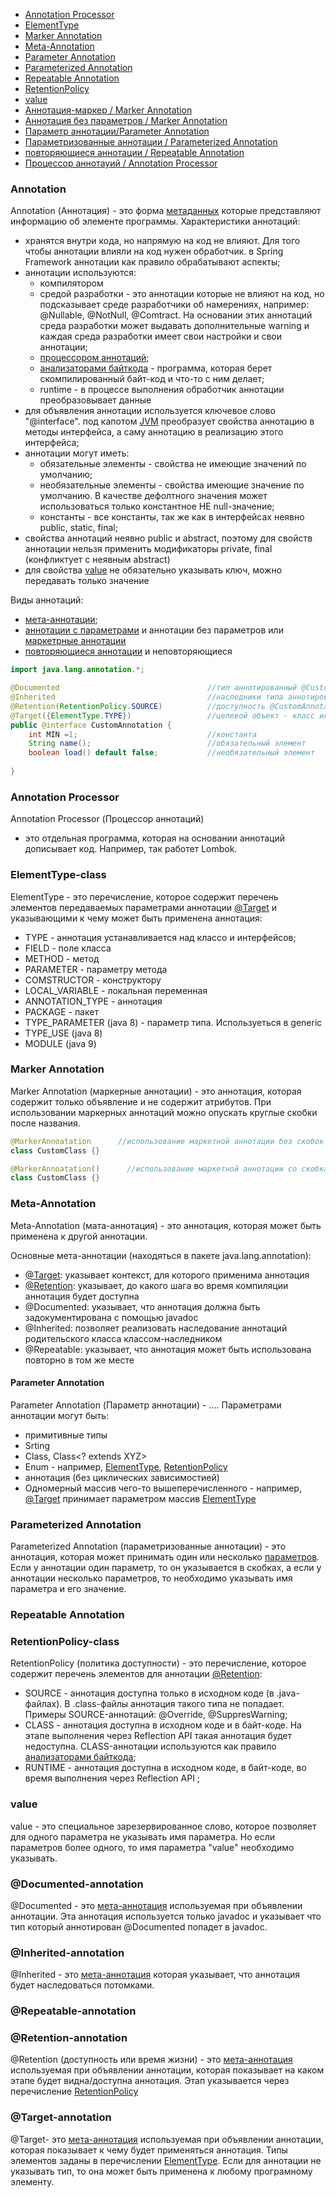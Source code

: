 
* [Annotation Processor](#annotation-processor)
* [ElementType](#elementtype-class)
* [Marker Annotation](#marker-annotation)
* [Meta-Annotation](#meta-annotation)
* [Parameter Annotation](#parameter-annotation)
* [Parameterized Annotation](#parameterized-annotation)
* [Repeatable Annotation](#repeatable-annotation)
* [RetentionPolicy](#retentionpolicy-class)
* [value](#value)
* [Аннотация-маркер / Marker Annotation](#marker-annotation)
* [Аннотация без параметров / Marker Annotation](#marker-annotation)
* [Параметр аннотации/Parameter Annotation](#parameter-annotation)
* [Параметризованные аннотации / Parameterized Annotation](#parameterized-annotation)
* [повторяющиеся аннотации / Repeatable Annotation](#repeatable-annotation)
* [Процессор аннотауий / Annotation Processor](#annotation-processor)

### Annotation
Annotation (Аннотация) - это форма [метаданных](/index.md#metadata) которые представляют информацию об элементе программы. Характеристики аннотаций:
* хранятся внутри кода, но напрямую на код не влияют. Для того чтобы аннотации влияли на код нужен обработчик. в Spring Framework аннотации как правило обрабатывают аспекты;
* аннотации используются:
  * компилятором 
  * средой разработки - это аннотации которые не влияют на код, но подсказывает среде разработчики об намерениях, например: @Nullable, @NotNull, @Comtract. На основании этих аннотаций среда разработки может выдавать дополнительные warning и каждая среда разработки имеет свои настройки и свои аннотации;
  * [процессором аннотаций](#annotation-processor); 
  * [анализаторами байткода](/java.md#bytecode-analyzer) - программа, которая берет скомпилированный байт-код и что-то с ним делает;
  * runtime - в процессе выполнения обработчик аннотации преобразовывает данные
* для объявления аннотации используется ключевое слово "@interface". под капотом [JVM](/java.md#jvm) преобразует свойства аннотацию в методы интерфейса, а саму аннотацию в реализацию этого интерфейса; 
* аннотации могут иметь:
  * обязательные элементы - свойства не имеющие значений по умолчанию;
  * необязательные элементы - свойства имеющие значение по умолчанию. В качестве дефолтного значения может использоваться только константное НЕ null-значение;
  * константы - все константы, так же как в интерфейсах неявно public, static, final;
* свойства аннотаций неявно public и abstract, поэтому для свойств аннотации нельзя применить модификаторы private, final (конфликтует с неявным abstract)
* для свойства [value](#value) не обязательно указывать ключ, можно передавать только значение

Виды аннотаций:
* [мета-аннотации](#meta-annotation);
* [аннотации с параметрами](#parameterized-annotation) и аннотации без параметров или [маркетрные аннотации](#marker-annotation)
* [повторяющиеся аннотации](#repeatable-annotation) и неповторяющиеся

```java
import java.lang.annotation.*;

@Documented                                 //тип аннотированный @CustomAnnotation попадет в javadoc
@Inherited                                  //наследники типа аннотированного @CustomAnnotation унаследуют @CustomAnnotation
@Retention(RetentionPolicy.SOURCE)          //доступность @CustomAnnotation только в source-файлах
@Target({ElementType.TYPE})                 //целевой объект - класс или интерфейс. Если не указано то можно применить к любому элементу 
public @interface CustomAnnotation {
    int MIN =1;                             //константа
    String name();                          //обязательный элемент
    boolean load() default false;           //необязательный элемент
    
}
```

### Annotation Processor
Annotation Processor (Процессор аннотаций) 
- это отдельная программа, которая на основании аннотаций дописывает код. Например, так работет Lombok.

### ElementType-class
ElementType - это перечисление, которое содержит перечень элементов передаваемых параметрами аннотации [@Target](#target-annotation) и указывающими к чему может быть применена аннотация:
* TYPE - аннотация устанавливается над классо и интерфейсов;
* FIELD - поле класса
* METHOD - метод
* PARAMETER - параметру метода
* COMSTRUCTOR - конструктору
* LOCAL_VARIABLE - локальная переменная
* ANNOTATION_TYPE - аннотация
* PACKAGE - пакет
* TYPE_PARAMETER (java 8) - параметр типа. Используеться в generic
* TYPE_USE (java 8)
* MODULE (java 9) 


### Marker Annotation
Marker Annotation (маркерные аннотации) - это аннотация, которая содержит только объявление и не содержит атрибутов. При использовании маркерных аннотаций можно опускать круглые скобки после названия.
```java
@MarkerAnnoatation      //использование маркетной аннотации без скобок
class CustomClass {}

@MarkerAnnoatation()      //использование маркетной аннотации со скобками
class CustomClass {}
```

### Meta-Annotation
Meta-Annotation (мата-аннотация) - это аннотация, которая может быть применена к другой аннотации.

Основные мета-аннотации (находяться в пакете java.lang.annotation):
* [@Target](#target-annotation): указывает контекст, для которого применима аннотация
* [@Retention](#retention-annotation): указывает, до какого шага во время компиляции аннотация будет доступна
* @Documented: указывает, что аннотация должна быть задокументирована с помощью javadoc
* @Inherited: позволяет реализовать наследование аннотаций родительского класса классом-наследником
* @Repeatable: указывает, что аннотация может быть использована повторно в том же месте


#### Parameter Annotation
Parameter Annotation (Параметр аннотации) - .... Параметрами аннотации могут быть:
* примитивные типы
* Srting
* Class, Class<? extends XYZ>
* Enum - например, [ElementType](#elementtype-class), [RetentionPolicy](#retentionpolicy-class)
* аннотация (без циклических зависимостией)
* Одномерный массив чего-то вышеперечисленного - например, [@Target](#target-annotation) принимает параметром массив [ElementType](#elementtype-class)

### Parameterized Annotation
Parameterized Annotation (параметризованные аннотации) - это аннотация, которая может принимать один или несколько [параметров](#parameter-annotation). Если у аннотации один параметр, то он указывается в скобках, а если у аннотации несколько параметров, то необходимо указывать имя параметра и его значение.

### Repeatable Annotation


### RetentionPolicy-class
RetentionPolicy (политика доступности) - это перечисление, которое содержит перечень элементов для аннотации [@Retention](#retentionpolicy-class):
* SOURCE - аннотация доступна только в исходном коде (в .java-файлах). В .class-файлы аннотация такого типа не попадает. Примеры SOURCE-аннотаций: @Override, @SuppresWarning; 
* CLASS - аннотация доступна в исходном коде и в байт-коде. На этапе выполнения через Reflection API такая аннотация будет недоступна. CLASS-аннотации используются как правило [анализаторами байткода](/java.md#bytecode-analyzer); 
* RUNTIME - аннотация доступна в исходном коде, в байт-коде, во время выполнения через Reflection API ;


### value
value - это специальное зарезервированное слово, которое позволяет для одного параметра не указывать имя параметра. Но если параметров более одного, то имя параметра "value" необходимо указывать.

### @Documented-annotation
@Documented - это [мета-аннотация](#meta-annotation) используемая при объявлении аннотации. Эта аннотация используется только javadoc и указывает что тип который аннотирован @Documented попадет в javadoc.

### @Inherited-annotation
@Inherited - это [мета-аннотация](#meta-annotation) которая указывает, что аннотация будет наследоваться потомками.

### @Repeatable-annotation

### @Retention-annotation
@Retention (доступность или время жизни) - это [мета-аннотация](#meta-annotation) используемая при объявлении аннотации, которая показывает на каком этапе будет видна/доступна аннотация. Этап указывается через перечисление [RetentionPolicy](#retentionpolicy-class)

### @Target-annotation
@Target- это [мета-аннотация](#meta-annotation) используемая при объявлении аннотации, которая показывает к чему будет применяться аннотация. Типы элементов заданы в перечислении [ElementType](#elementtype-class). Если для аннотации не указывать тип, то она может быть применена к любому програмному элементу. 